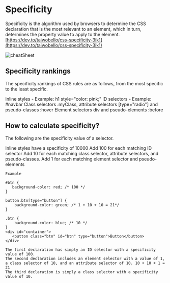 # Specificity

Specificity is the algorithm used by browsers to determine the CSS declaration that is the most relevant to an element, which in turn, determines the property value to apply to the element.
[https://dev.to/taiwobello/css-specificity-3ik1](https://dev.to/taiwobello/css-specificity-3ik1)

![cheatSheet](https://res.cloudinary.com/dmo37c7zy/image/upload/v1672401586/specificity_lwgr7r.png)

## Specificity rankings

The specificity rankings of CSS rules are as follows, from the most specific to the least specific.

Inline styles - Example: h1 style="color: pink;"
ID selectors - Example: #navbar
Class selectors .myClass, attribute selectors [type="radio"] and pseudo-classes :hover
Element selectors div and pseudo-elements :before

## How to calculate specificity?

The following are the specificity value of a selector.

Inline styles have a specificity of 10000
Add 100 for each matching ID selector
Add 10 for each matching class selector, attribute selectors, and pseudo-classes.
Add 1 for each matching element selector and pseudo-elements

```
Example

#btn {
   background-color: red; /* 100 */
}

button.btn[type="button"] {
    background-color: green; /* 1 + 10 + 10 = 21*/
}

.btn {
    background-color: blue; /* 10 */
}
<div id="container">
   <button class="btn" id="btn" type="button">Button</button>
</div>

The first declaration has simply an ID selector with a specificity value of 100.
The second declaration includes an element selector with a value of 1, a class selector of 10, and an attribute selector of 10. 10 + 10 + 1 = 21
The third declaration is simply a class selector with a specificity value of 10.
```

